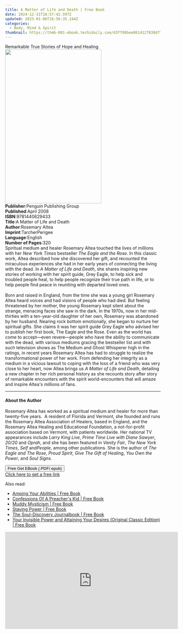 ```yaml
---
title: A Matter of Life and Death | Free Book
date: 2024-12-31T16:57:42.597Z
updated: 2025-01-06T16:56:35.144Z
categories:
  - Body, Mind & Spirit
thumbnail: https://thmb-001-ebook.techidaily.com/d3ff88bee8614127838d7760bf0c07dc2c8635fcc3adef952311bc4f6547d848.jpg
---
```

<main id="book-container">
  <div class="flex flex-col">
    <div class="book-brief flex-1 py-6 px-4 sm:p-6 md:py-10 md:px-8">
      <!-- brief-->
      <div class="book-brief-main">
        Remarkable True Stories of Hope and Healing
      </div>
    </div>
    <div
      class="book-meta-info flex-1 grid gap-4 col-start-1 col-end-3 row-start-1 sm:mb-6 sm:grid-cols-4 lg:gap-6 lg:col-start-2 lg:row-end-6 lg:row-span-6 lg:mb-0"
    >
      <div
        class="book-meta-info-left place-content-center mt-4 p-4 text-sm leading-6 col-start-2 col-span-2 dark:text-slate-400"
      >
        <img
          class="w-full h-500 object-cover rounded-lg sm:h-255 sm:col-span-2 lg:col-span-full"
          src="https://img-001-ebook.techidaily.com/e2461769f663c915f8d52784a4fc6b31ce122f6cfbb999f0fa8c743459652fb9.jpg"
          alt=""
          width="312"
          height="500"
        />
      </div>
      <div
        class="book-meta-info-right mt-2 col-start-1 row-start-2 col-span-3 self-center"
      >
        <!-- meta data  -->
        <div class="flex flex-col px-4 md:px-8">
          <div class="flex-1">
            <strong>Publisher</strong>:<span class="px-2"
              >Penguin Publishing Group</span
            >
          </div>
          <div class="flex-1">
            <strong>Published</strong>:<span class="px-2">April 2008</span>
          </div>
          <div class="flex-1">
            <strong>ISBN</strong>:<span class="px-2">9781440629433</span>
          </div>
          <div class="flex-1">
            <strong>Title</strong>:<span class="px-2"
              >A Matter of Life and Death</span
            >
          </div>
          <div class="flex-1">
            <strong>Author</strong>:<span class="px-2">Rosemary Altea</span>
          </div>
          <div class="flex-1">
            <strong>Imprint</strong>:<span class="px-2">TarcherPerigee</span>
          </div>
          <div class="flex-1">
            <strong>Language</strong>:<span class="px-2">English</span>
          </div>
          <div class="flex-1">
            <strong>Number of Pages</strong>:<span class="px-2">320</span>
          </div>
        </div>
      </div>
    </div>
    <div class="book-description flex-1 py-6 px-4 sm:p-6 md:py-10 md:px-8">
      <div class="book-description-main">
        <div accordion-content="" id="description">
          Spiritual medium and healer Rosemary Altea touched the lives of
          millions with her <i>New York Times</i> bestseller
          <i>The Eagle and the Rose</i>. In this classic work, Altea described
          how she discovered her gift, and recounted the miraculous experiences
          she had in her early years of connecting the living with the dead. In
          <i>A Matter of Life and Death</i>, she shares inspiring new stories of
          working with her spirit guide, Grey Eagle, to help sick and troubled
          people heal, to help people recognize their true path in life, or to
          help people find peace in reuniting with departed loved ones.<br /><br />Born
          and raised in England, from the time she was a young girl Rosemary
          Altea heard voices and had visions of people who had died. But feeling
          threatened by her mother, the young Rosemary kept silent about the
          strange, menacing faces she saw in the dark. In the 1970s, now in her
          mid-thirties with a ten-year-old daughter of her own, Rosemary was
          abandoned by her husband. Nearing rock bottom emotionally, she began
          to nurture her spiritual gifts. She claims it was her spirit guide
          Grey Eagle who advised her to publish her first book, The Eagle and
          the Rose. Even as the world has come to accept—even revere—people who
          have the ability to communicate with the dead, with various mediums
          gracing the bestseller list and with such television shows as The
          Medium and Ghost Whisperer high in the ratings, in recent years
          Rosemary Altea has had to struggle to realize the transformational
          power of her work. From defending her integrity as a medium in a
          vicious lawsuit to coping with the loss of a friend who was very close
          to her heart, now Altea brings us <i>A Matter of Life and Death</i>,
          detailing a new chapter in her rich personal history as she recounts
          story after story of remarkable encounters with the spirit
          world-encounters that will amaze and inspire Altea's millions of fans.
        </div>
        <div class="accordion-fader"></div>
      </div>
    </div>
    <div class="book-excerpts flex-1 py-6 px-4 sm:p-6 md:py-10 md:px-8">
      <!-- excerpts-->
      <div class="book-excerpts-main">
        <hr />
        <h4 class="placeholder placeholder-heading">
          <span>About the Author</span>
        </h4>
        <p>
          Rosemary Altea has worked as a spiritual medium and healer for more
          than twenty-five years.&nbsp; A resident of Florida and Vermont, she
          founded and runs the Rosemary Altea Association of Healers, based in
          England, and the Rosemary Altea Healing and Educational Foundation, a
          not-for-profit association based on Vermont, with patients worldwide.
          Her national TV appearances include <i>Larry King Live</i>,
          <i>Prime Time Live with Diane Sawyer</i>, <i>20/20</i> and
          <i>Oprah</i>, and she has been featured in <i>Vanity Fair</i>,
          <i>The New York Times</i>, <i>Self</i> and<i>People</i>, among other
          publications. She is the author of <i>The Eagle and The Rose</i>,
          <i>Proud Spirit</i>, <i>Give The Gift of Healing</i>,
          <i>You Own the Power</i>, and <i>Soul Signs</i>.
        </p>
      </div>
    </div>
    <div
      class="book-about-author flex-1 py-6 px-4 sm:p-6 md:py-10 md:px-8"
    ></div>
    <div class="book-free-get flex-1 py-6 px-4 sm:p-6 md:py-10 md:px-8">
      <button
        id="btn-free-get"
        class="bg-blue-500 hover:bg-blue-700 text-white font-bold py-2 px-4 rounded"
      >
        Free Get EBook (.PDF/.epub)
      </button>
      <div id="countdown-display" class="px-2 text-lg mt-2"></div>
      <a
        id="free-link"
        class="hidden bg-blue-500 hover:bg-blue-700 text-white font-bold py-2 px-4 rounded"
        href="https://www.ebooks.com/en-us/book/350755/a-matter-of-life-and-death/rosemary-altea/"
        target="_blank"
        >Click here to get a free link</a
      >
    </div>
    <script>
      let countdownTime = 0;
      let countdownInterval = null;
      document
        .getElementById('btn-free-get')
        .addEventListener('click', startCountdown);
      function startCountdown() {
        countdownTime = new Date().getTime() + 60000 * 3;
        countdownInterval = setInterval(updateCountdown, 1000);
        document.getElementById('btn-free-get').disabled = true;
        document
          .getElementById('btn-free-get')
          .classList.add('bg-gray-500', 'cursor-not-allowed');
      }
      function updateCountdown() {
        let currentTime = new Date().getTime();
        let timeLeft = countdownTime - currentTime;
        let secondsLeft = Math.floor(timeLeft / 1000);
        document.getElementById('countdown-display').innerHTML =
          `Remaining time: ${secondsLeft} seconds.`;
        if (secondsLeft <= 0) {
          clearInterval(countdownInterval);
          document.getElementById('btn-free-get').classList.add('hidden');
          document.getElementById('free-link').classList.remove('hidden');
          document.getElementById('countdown-display').innerHTML = '';
        }
      }
    </script>
  </div>
</main>

<ins class="adsbygoogle"
      style="display:block"
      data-ad-client="ca-pub-7571918770474297"
      data-ad-slot="8358498916"
      data-ad-format="auto"
      data-full-width-responsive="true"></ins>
    

<span class="atpl-alsoreadstyle">Also read:</span>
<div><ul>
<li><a href="https://novels-ebooks.techidaily.com/210271670-9781952146015-amping-your-abilities/"><u>Amping Your Abilities | Free Book</u></a></li>
<li><a href="https://novels-ebooks.techidaily.com/210273226-9781736789322-confessions-of-a-preachers-kid/"><u>Confessions Of A Preacher's Kid | Free Book</u></a></li>
<li><a href="https://novels-ebooks.techidaily.com/210272624-9781910559642-muddy-mysticism/"><u>Muddy Mysticism | Free Book</u></a></li>
<li><a href="https://novels-ebooks.techidaily.com/210273234-9781737105596-staying-power/"><u>Staying Power | Free Book</u></a></li>
<li><a href="https://novels-ebooks.techidaily.com/210272762-9781735855820-the-soul-discovery-journalbook/"><u>The Soul-Discovery Journalbook | Free Book</u></a></li>
<li><a href="https://novels-ebooks.techidaily.com/210272337-9781722526269-your-invisible-power-and-attaining-your-desires-original-classic-edition/"><u>Your Invisible Power and Attaining Your Desires (Original Classic Edition) | Free Book</u></a></li>
</ul></div>

<!-- affiliate ads begin -->
<iframe width="560" height="315" src="https://www.youtube.com/embed/iOVkXoUxLf4?si=QfC18T2cb5OkiaXo" title="YouTube video player" frameborder="0" allow="accelerometer; autoplay; clipboard-write; encrypted-media; gyroscope; picture-in-picture; web-share" referrerpolicy="strict-origin-when-cross-origin" allowfullscreen></iframe>
<!-- affiliate ads end -->

